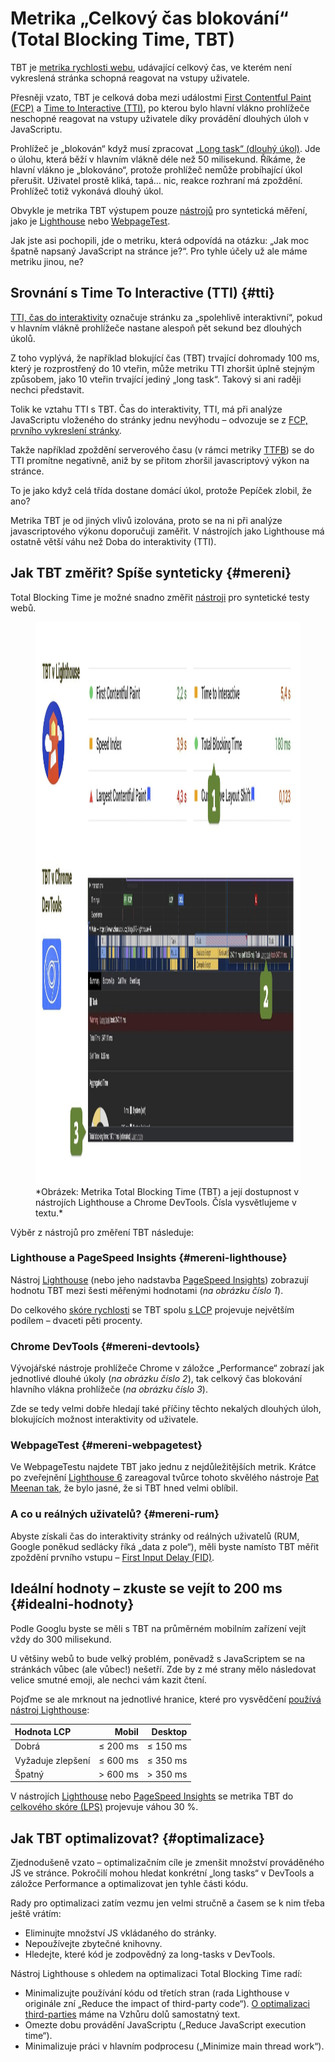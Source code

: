 # Metrika „Celkový čas blokování“ (Total Blocking Time, TBT)

TBT je [metrika rychlosti webu](metriky-rychlosti.md), udávající celkový čas, ve kterém není vykreslená stránka schopná reagovat na vstupy uživatele.

Přesněji vzato, TBT je celková doba mezi událostmi [First Contentful Paint (FCP)](metrika-fcp.md) a [Time to Interactive (TTI)](metrika-tti.md), po kterou bylo hlavní vlákno prohlížeče neschopné reagovat na vstupy uživatele díky provádění dlouhých úloh v JavaScriptu.

Prohlížeč je „blokován“ když musí zpracovat [„Long task“ (dlouhý úkol)](https://w3c.github.io/longtasks/). Jde o úlohu, která běží v hlavním vlákně déle než 50 milisekund. Říkáme, že hlavní vlákno je „blokováno“, protože prohlížeč nemůže probíhající úkol přerušit. Uživatel prostě kliká, tapá… nic, reakce rozhraní má zpoždění. Prohlížeč totiž vykonává dlouhý úkol.

<!-- AdSnippet -->

Obvykle je metrika TBT výstupem pouze [nástrojů](rychlost-nastroje.md) pro syntetická měření, jako je [Lighthouse](lighthouse.md) nebo [WebpageTest](https://www.webpagetest.org/).

Jak jste asi pochopili, jde o metriku, která odpovídá na otázku: „Jak moc špatně napsaný JavaScript na stránce je?“. Pro tyhle účely už ale máme metriku jinou, ne?

## Srovnání s Time To Interactive (TTI) {#tti}

[TTI, čas do interaktivity](metrika-tti.md) označuje stránku za „spolehlivě interaktivní“, pokud v hlavním vlákně prohlížeče nastane alespoň pět sekund bez dlouhých úkolů.

Z toho vyplývá, že například blokující čas (TBT) trvající dohromady 100 ms, který je rozprostřený do 10 vteřin, může metriku TTI zhoršit úplně stejným způsobem, jako 10 vteřin trvající jediný „long task“. Takový si ani raději nechci představit.

<!-- AdSnippet -->

Tolik ke vztahu TTI s TBT. Čas do interaktivity, TTI, má při analýze JavaScriptu vloženého do stránky jednu nevýhodu – odvozuje se z [FCP, prvního vykreslení stránky](metrika-fcp.md).

Takže například zpoždění serverového času (v rámci metriky [TTFB](ttfb.md)) se do TTI promítne negativně, aniž by se přitom zhoršil javascriptový výkon na stránce. 

To je jako když celá třída dostane domácí úkol, protože Pepíček zlobil, že ano?

Metrika TBT je od jiných vlivů izolována, proto se na ni při analýze javascriptového výkonu doporučuji zaměřit. V nástrojích jako Lighthouse má ostatně větší váhu než Doba do interaktivity (TTI).

## Jak TBT změřit? Spíše synteticky {#mereni}

Total Blocking Time je možné snadno změřit [nástroji](rychlost-nastroje.md) pro syntetické testy webů.

<figure>
<img src="../dist/images/original/tbt-nastroje.jpg" width="1600" height="900" alt="Metrika Total Blocking Time (TBT)">
<figcaption markdown="1">
*Obrázek: Metrika Total Blocking Time (TBT) a její dostupnost v nástrojích Lighthouse a Chrome DevTools. Čísla vysvětlujeme v textu.*
</figcaption>
</figure>

Výběr z nástrojů pro změření TBT následuje:

### Lighthouse a PageSpeed Insights {#mereni-lighthouse}

Nástroj [Lighthouse](lighthouse.md) (nebo jeho nadstavba [PageSpeed Insights](pagespeed-insights.md)) zobrazují hodnotu TBT mezi šesti měřenými hodnotami (_na obrázku číslo 1_).

Do celkového [skóre rychlosti](metrika-lps.md) se TBT spolu [s LCP](metrika-lcp.md) projevuje největším podílem – dvaceti pěti procenty.

### Chrome DevTools {#mereni-devtools}

Vývojářské nástroje prohlížeče Chrome v záložce „Performance“ zobrazí jak jednotlivé dlouhé úkoly (_na obrázku číslo 2_), tak celkový čas blokování hlavního vlákna prohlížeče (_na obrázku číslo 3_).

Zde se tedy velmi dobře hledají také příčiny těchto nekalých dlouhých úloh, blokujících možnost interaktivity od uživatele.

### WebpageTest {#mereni-webpagetest}

Ve WebpageTestu najdete TBT jako jednu z nejdůležitějších metrik. Krátce po zveřejnění [Lighthouse 6](https://www.vzhurudolu.cz/blog/172-lighthouse-6) zareagoval tvůrce tohoto skvělého nástroje [Pat Meenan tak](https://twitter.com/patmeenan/status/1256267827478175746), že bylo jasné, že si TBT hned velmi oblíbil.

### A co u reálných uživatelů? {#mereni-rum}

Abyste získali čas do interaktivity stránky od reálných uživatelů (RUM, Google poněkud sedlácky říká „data z pole“), měli byste namísto TBT měřit zpoždění prvního vstupu – [First Input Delay (FID)](metrika-fid.md).

## Ideální hodnoty – zkuste se vejít to 200 ms {#idealni-hodnoty}

Podle Googlu byste se měli s TBT na průměrném mobilním zařízení vejít vždy do 300 milisekund.

U většiny webů to bude velký problém, poněvadž s JavaScriptem se na stránkách vůbec (ale vůbec!) nešetří. Zde by z mé strany mělo následovat velice smutné emoji, ale nechci vám kazit čtení.

Pojďme se ale mrknout na jednotlivé hranice, které pro vysvědčení [používá nástroj Lighthouse](lighthouse.md):

<div class="rwd-scrollable f-6" markdown="1">

| Hodnota LCP        |  Mobil   |  Desktop  |
|:-------------------|---------:|----------:|
| Dobrá              | ≤ 200 ms |  ≤ 150 ms |
| Vyžaduje zlepšení  | ≤ 600 ms |  ≤ 350 ms |
| Špatný             | > 600 ms |  > 350 ms |

</div>

V nástrojích [Lighthouse](lighthouse.md) nebo [PageSpeed Insights](pagespeed-insights.md) se metrika TBT do [celkového skóre (LPS)](metrika-lps.md) projevuje váhou 30 %.

## Jak TBT optimalizovat? {#optimalizace}

Zjednodušeně vzato – optimalizačním cíle je zmenšit množství prováděného JS ve stránce. Pokročilí mohou hledat konkrétní „long tasks“ v DevTools a záložce Performance a optimalizovat jen tyhle části kódu.

Rady pro optimalizaci zatím vezmu jen velmi stručně a časem se k nim třeba ještě vrátím:

- Eliminujte množství JS vkládaného do stránky.
- Nepoužívejte zbytečné knihovny.
- Hledejte, které kód je zodpovědný za long-tasks v DevTools.

Nástroj Lighthouse s ohledem na optimalizaci Total Blocking Time radí:

- Minimalizujte používání kódu od třetích stran (rada Lighthouse v originále zní „Reduce the impact of third-party code“). [O optimalizaci third-parties](third-party.md) máme na Vzhůru dolů samostatný text.
- Omezte dobu provádění JavaScriptu („Reduce JavaScript execution time“).
- Minimalizuje práci v hlavním podprocesu („Minimize main thread work“).

<!-- AdSnippet -->
